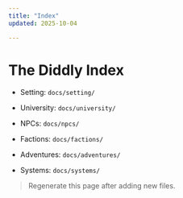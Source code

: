 ```yaml
---
title: "Index"
updated: 2025-10-04

---
```


# The Diddly Index

- Setting: `docs/setting/`

- University: `docs/university/`

- NPCs: `docs/npcs/`

- Factions: `docs/factions/`

- Adventures: `docs/adventures/`

- Systems: `docs/systems/`

> Regenerate this page after adding new files.
